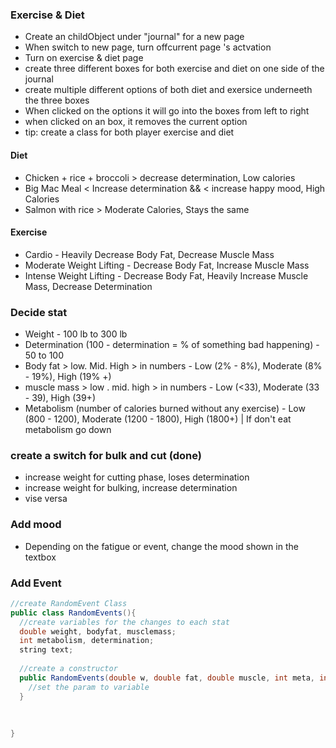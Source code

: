### Exercise & Diet

* Create an childObject under "journal" for a new page
* When switch to new page, turn offcurrent page 's actvation 
* Turn on exercise & diet page 
* create three different boxes for both exercise and diet on one side of the journal
* create multiple different options of both diet and exersice underneeth the three boxes
* When clicked on the options it will go into the boxes from left to right
* when clicked on an box, it removes the current option
* tip: create a class for both player exercise and diet

#### Diet 
* Chicken + rice + broccoli > decrease determination, Low calories 
* Big Mac Meal < Increase determination && < increase happy mood, High Calories
* Salmon with rice > Moderate Calories, Stays the same

#### Exercise

* Cardio - Heavily Decrease Body Fat, Decrease Muscle Mass
* Moderate Weight Lifting - Decrease Body Fat, Increase Muscle Mass
* Intense Weight Lifting - Decrease Body Fat, Heavily Increase Muscle Mass, Decrease Determination

### Decide stat
* Weight - 100 lb to 300 lb
* Determination (100 - determination = % of something bad happening) - 50 to 100
* Body fat > low. Mid. High > in numbers - Low (2% - 8%), Moderate (8% - 19%), High (19% +)
* muscle mass > low . mid. high > in numbers - Low (<33), Moderate (33 - 39), High (39+)
* Metabolism (number of calories burned without any exercise) - Low (800 - 1200), Moderate (1200 - 1800), High (1800+) | If don't eat metabolism go down


### create a switch for bulk and cut (done)
* increase weight for cutting phase, loses determination
* increase weight for bulking, increase determination
* vise versa

### Add mood 

* Depending on the fatigue or event, change the mood shown in the textbox

### Add Event

```java
//create RandomEvent Class
public class RandomEvents(){
  //create variables for the changes to each stat
  double weight, bodyfat, musclemass;
  int metabolism, determination;
  string text; 
  
  //create a constructor
  public RandomEvents(double w, double fat, double muscle, int meta, int deter, string text){
    //set the param to variable
  }
  
  
  
}

```
